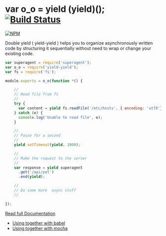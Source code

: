 # var o_o = yield (yield)(); [![Build Status](https://travis-ci.org/nemisj/yield-yield.svg?branch=master)](https://travis-ci.org/nemisj/yield-yield)

[![NPM](https://nodei.co/npm/yield-yield.png)](https://npmjs.org/package/yield-yield)

Double yield ( yield-yield ) helps you to organize asynchronously written code by structuring it sequentially without need to wrap or change your existing code.

```javascript
var superagent = require('superagent');
var o_o = require('yield-yield');
var fs = require('fs');

module.exports = o_o(function *() {

    //
    // Read file from fs
    //
    try {
      var content = yield fs.readFile('/etc/hosts', { encoding: 'utf8'}, yield);
    } catch (e) {
      console.log('Unable to read file', e);
    }

    //
    // Pause for a second
    //
    yield setTimeout(yield, 1000);

    //
    // Make the request to the server
    //
    var response = yield superagent
      .get('/api/pet')
      .end(yield);

    //
    // Do some more  async stuff
    //

});
```

[Read full Documentation](https://github.com/nemisj/yield-yield/tree/master/docs)

* [Using together with babel](https://github.com/nemisj/yield-yield/blob/master/docs/babel.md)
* [Using together with mocha](https://github.com/nemisj/yield-yield/blob/master/docs/mocha.md)
